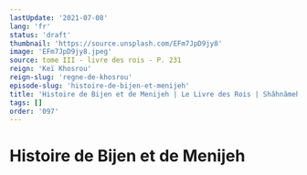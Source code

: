 ```yaml
---
lastUpdate: '2021-07-08'
lang: 'fr'
status: 'draft'
thumbnail: 'https://source.unsplash.com/EFm7JpD9jy8'
image: 'EFm7JpD9jy8.jpeg'
source: tome III - livre des rois - P. 231
reign: 'Keï Khosrou'
reign-slug: 'regne-de-khosrou'
episode-slug: 'histoire-de-bijen-et-menijeh'
title: 'Histoire de Bijen et de Menijeh | Le Livre des Rois | Shâhnâmeh'
tags: []
order: '097'
---
```


<!-- LTeX: language=fr -->

# Histoire de Bijen et de Menijeh 
